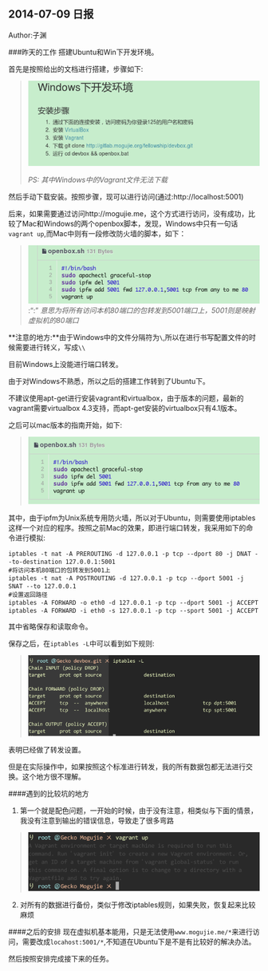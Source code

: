 2014-07-09 日报
---
Author:子渊

###昨天的工作
搭建Ubuntu和Win下开发环境。

首先是按照给出的文档进行搭建，步骤如下:
> ![image](images/2014-07-09-1.png)
>
> *PS: 其中Windows中的Vagrant文件无法下载*

然后手动下载安装。按照步骤，现可以进行访问(通过:http://localhost:5001)

后来，如果需要通过访问http://mogujie.me，这个方式进行访问，没有成功，比较了Mac和Windows的两个openbox脚本，发现，Windows中只有一句话`vagrant up`,而Mac中则有一段修改防火墙的脚本，如下：
> ![image](images/2014-07-09-2.png)
> :<q>:</q>
> *意思为将所有访问本机80端口的包转发到5001端口上，5001则是映射虚拟机的80端口*

**注意的地方:**由于Windows中的文件分隔符为`\`,所以在进行书写配置文件的时候需要进行转义，写成`\\`

目前Windows上没能进行端口转发。

由于对Windows不熟悉，所以之后的搭建工作转到了Ubuntu下。

不建议使用apt-get进行安装vagrant和virtualbox，由于版本的问题，最新的vagrant需要virtualbox 4.3支持，而apt-get安装的virtualbox只有4.1版本。

之后可以mac版本的指南开始，如下:
> ![image](images/2014-07-09-3.png)

其中，由于ipfm为Unix系统专用防火墙，所以对于Ubuntu，则需要使用iptables这样一个对应的程序。按照之前Mac的效果，即进行端口转发，我采用如下的命令进行模拟:
```
iptables -t nat -A PREROUTING -d 127.0.0.1 -p tcp --dport 80 -j DNAT --to-destination 127.0.0.1:5001
#将访问本机80端口的包转发到5001上
iptables -t nat -A POSTROUTING -d 127.0.0.1 -p tcp --dport 5001 -j SNAT --to 127.0.0.1
#设置返回路径
iptables -A FORWARD -o eth0 -d 127.0.0.1 -p tcp --dport 5001 -j ACCEPT
iptables -A FORWARD -i eth0 -s 127.0.0.1 -p tcp --sport 5001 -j ACCEPT
```
其中省略保存和读取命令。

保存之后，在`iptables -L`中可以看到如下规则:
> ![image](images/2014-07-09-4.png)

表明已经做了转发设置。

但是在实际操作中，如果按照这个标准进行转发，我的所有数据包都无法进行交换。这个地方很不理解。

####遇到的比较坑的地方
1. 第一个就是配色问题，一开始的时候，由于没有注意，相类似与下面的情景，我没有注意到输出的错误信息，导致走了很多弯路
> ![image](images/2014-07-09-5.png)

2. 对所有的数据进行备份，类似于修改iptables规则，如果失败，恢复起来比较麻烦

####之后的安排
现在虚拟机基本能用，只是无法使用`www.mogujie.me/*`来进行访问，需要改成`locahost:5001/*`,不知道在Ubuntu下是不是有比较好的解决办法。

然后按照安排完成接下来的任务。